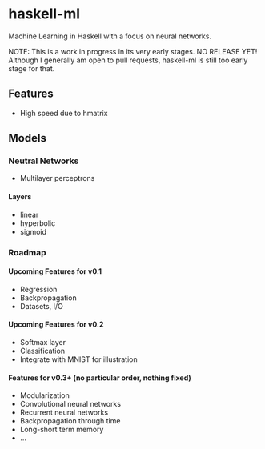 # haskell-ml
Machine Learning in Haskell with a focus on neural networks.

NOTE: This is a work in progress in its very early stages. NO RELEASE YET!
Although I generally am open to pull requests, haskell-ml is still too early stage for that.

## Features
* High speed due to hmatrix

## Models

### Neutral Networks
* Multilayer perceptrons

#### Layers
* linear
* hyperbolic
* sigmoid

### Roadmap

#### Upcoming Features for v0.1
* Regression
* Backpropagation
* Datasets, I/O

#### Upcoming Features for v0.2
* Softmax layer
* Classification
* Integrate with MNIST for illustration

#### Features for v0.3+ (no particular order, nothing fixed)
* Modularization
* Convolutional neural networks
* Recurrent neural networks
* Backpropagation through time
* Long-short term memory
* ...
